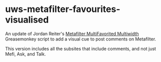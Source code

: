 # uws-metafilter-favourites-visualised

An update of Jordan Reiter's [Metafilter MultiFavorited Multiwidth](http://userscripts-mirror.org/scripts/review/18788) Greasemonkey script to add a visual cue to post comments on Metafilter.

This version includes all the subsites that include comments, and not just Mefi, Ask, and Talk.